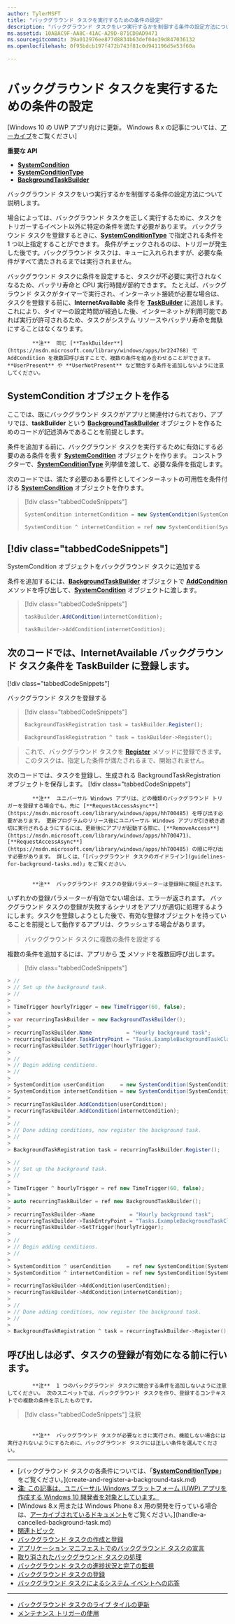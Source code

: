 ```yaml
---
author: TylerMSFT
title: "バックグラウンド タスクを実行するための条件の設定"
description: "バックグラウンド タスクをいつ実行するかを制御する条件の設定方法について説明します。"
ms.assetid: 10ABAC9F-AA8C-41AC-A29D-871CD9AD9471
ms.sourcegitcommit: 39a012976ee877d8834b63def04e39d847036132
ms.openlocfilehash: 0f95bdcb197f472b743f81c0d941196d5e53f60a

---
```


# バックグラウンド タスクを実行するための条件の設定


\[Windows 10 の UWP アプリ向けに更新。 Windows 8.x の記事については、[アーカイブ](http://go.microsoft.com/fwlink/p/?linkid=619132)をご覧ください\]


**重要な API**

-   [**SystemCondition**](https://msdn.microsoft.com/library/windows/apps/br224834)
-   [**SystemConditionType**](https://msdn.microsoft.com/library/windows/apps/br224835)
-   [**BackgroundTaskBuilder**](https://msdn.microsoft.com/library/windows/apps/br224768)

バックグラウンド タスクをいつ実行するかを制御する条件の設定方法について説明します。

場合によっては、バックグラウンド タスクを正しく実行するために、タスクをトリガーするイベント以外に特定の条件を満たす必要があります。 バックグラウンド タスクを登録するときに、[**SystemConditionType**](https://msdn.microsoft.com/library/windows/apps/br224835) で指定される条件を 1 つ以上指定することができます。 条件がチェックされるのは、トリガーが発生した後です。バックグラウンド タスクは、キューに入れられますが、必要な条件がすべて満たされるまでは実行されません。

バックグラウンド タスクに条件を設定すると、タスクが不必要に実行されなくなるため、バッテリ寿命と CPU 実行時間が節約できます。 たとえば、バックグラウンド タスクがタイマーで実行され、インターネット接続が必要な場合は、タスクを登録する前に、**InternetAvailable** 条件を [**TaskBuilder**](https://msdn.microsoft.com/library/windows/apps/br224768) に追加します。 これにより、タイマーの設定時間が経過した後、インターネットが利用可能であれば実行が許可されるため、タスクがシステム リソースやバッテリ寿命を無駄にすることはなくなります。


            **注**  同じ [**TaskBuilder**](https://msdn.microsoft.com/library/windows/apps/br224768) で AddCondition を複数回呼び出すことで、複数の条件を組み合わせることができます。 **UserPresent** や **UserNotPresent** など競合する条件を追加しないように注意してください。

 

## SystemCondition オブジェクトを作る


ここでは、既にバックグラウンド タスクがアプリと関連付けられており、アプリでは、**taskBuilder** という [**BackgroundTaskBuilder**](https://msdn.microsoft.com/library/windows/apps/br224768) オブジェクトを作るためのコードが記述済みであることを前提とします。

条件を追加する前に、バックグラウンド タスクを実行するために有効にする必要のある条件を表す [**SystemCondition**](https://msdn.microsoft.com/library/windows/apps/br224834) オブジェクトを作ります。 コンストラクターで、[**SystemConditionType**](https://msdn.microsoft.com/library/windows/apps/br224835) 列挙値を渡して、必要な条件を指定します。

次のコードでは、満たす必要のある要件としてインターネットの可用性を条件付ける [**SystemCondition**](https://msdn.microsoft.com/library/windows/apps/br224834) オブジェクトを作ります。

> [!div class="tabbedCodeSnippets"]
> ```cs
> SystemCondition internetCondition = new SystemCondition(SystemConditionType.InternetAvailable);
> ```
> ```cpp
> SystemCondition ^ internetCondition = ref new SystemCondition(SystemConditionType::InternetAvailable);
> ```

## [!div class="tabbedCodeSnippets"]


SystemCondition オブジェクトをバックグラウンド タスクに追加する

条件を追加するには、[**BackgroundTaskBuilder**](https://msdn.microsoft.com/library/windows/apps/br224768) オブジェクトで [**AddCondition**](https://msdn.microsoft.com/library/windows/apps/br224769) メソッドを呼び出して、[**SystemCondition**](https://msdn.microsoft.com/library/windows/apps/br224834) オブジェクトに渡します。

> [!div class="tabbedCodeSnippets"]
> ```cs
> taskBuilder.AddCondition(internetCondition);
> ```
> ```cpp
> taskBuilder->AddCondition(internetCondition);
> ```

## 次のコードでは、InternetAvailable バックグラウンド タスク条件を TaskBuilder に登録します。


[!div class="tabbedCodeSnippets"]

バックグラウンド タスクを登録する

> [!div class="tabbedCodeSnippets"]
> ```cs
> BackgroundTaskRegistration task = taskBuilder.Register();
> ```
> ```cpp
> BackgroundTaskRegistration ^ task = taskBuilder->Register();
> ```

> これで、バックグラウンド タスクを [**Register**](https://msdn.microsoft.com/library/windows/apps/br224772) メソッドに登録できます。このタスクは、指定した条件が満たされるまで、開始されません。

次のコードでは、タスクを登録し、生成される BackgroundTaskRegistration オブジェクトを保存します。 [!div class="tabbedCodeSnippets"]

> 
            **注**  ユニバーサル Windows アプリは、どの種類のバックグラウンド トリガーを登録する場合でも、先に [**RequestAccessAsync**](https://msdn.microsoft.com/library/windows/apps/hh700485) を呼び出す必要があります。 更新プログラムのリリース後にユニバーサル Windows アプリが引き続き適切に実行されるようにするには、更新後にアプリが起動する際に、[**RemoveAccess**](https://msdn.microsoft.com/library/windows/apps/hh700471)、[**RequestAccessAsync**](https://msdn.microsoft.com/library/windows/apps/hh700485) の順に呼び出す必要があります。 詳しくは、「[バックグラウンド タスクのガイドライン](guidelines-for-background-tasks.md)」をご覧ください。

## 
            **注**  バックグラウンド タスクの登録パラメーターは登録時に検証されます。

いずれかの登録パラメーターが有効でない場合は、エラーが返されます。 バックグラウンド タスクの登録が失敗するシナリオをアプリが適切に処理するようにします。タスクを登録しようとした後で、有効な登録オブジェクトを持っていることを前提として動作するアプリは、クラッシュする場合があります。

> バックグラウンド タスクに複数の条件を設定する
 

複数の条件を追加するには、アプリから [**で**](https://msdn.microsoft.com/library/windows/apps/br224769) メソッドを複数回呼び出します。

> [!div class="tabbedCodeSnippets"]
```cs
> //
> // Set up the background task.
> //
>
> TimeTrigger hourlyTrigger = new TimeTrigger(60, false);
>
> var recurringTaskBuilder = new BackgroundTaskBuilder();
>
> recurringTaskBuilder.Name           = "Hourly background task";
> recurringTaskBuilder.TaskEntryPoint = "Tasks.ExampleBackgroundTaskClass";
> recurringTaskBuilder.SetTrigger(hourlyTrigger);
>
> //
> // Begin adding conditions.
> //
>
> SystemCondition userCondition     = new SystemCondition(SystemConditionType.UserPresent);
> SystemCondition internetCondition = new SystemCondition(SystemConditionType.InternetAvailable);
>
> recurringTaskBuilder.AddCondition(userCondition);
> recurringTaskBuilder.AddCondition(internetCondition);
>
> //
> // Done adding conditions, now register the background task.
> //
>
> BackgroundTaskRegistration task = recurringTaskBuilder.Register();
```
```cpp
> //
> // Set up the background task.
> //
>
> TimeTrigger ^ hourlyTrigger = ref new TimeTrigger(60, false);
>
> auto recurringTaskBuilder = ref new BackgroundTaskBuilder();
>
> recurringTaskBuilder->Name           = "Hourly background task";
> recurringTaskBuilder->TaskEntryPoint = "Tasks.ExampleBackgroundTaskClass";
> recurringTaskBuilder->SetTrigger(hourlyTrigger);
>
> //
> // Begin adding conditions.
> //
>
> SystemCondition ^ userCondition     = ref new SystemCondition(SystemConditionType::UserPresent);
> SystemCondition ^ internetCondition = ref new SystemCondition(SystemConditionType::InternetAvailable);
>
> recurringTaskBuilder->AddCondition(userCondition);
> recurringTaskBuilder->AddCondition(internetCondition);
>
> //
> // Done adding conditions, now register the background task.
> //
>
> BackgroundTaskRegistration ^ task = recurringTaskBuilder->Register();
```

## 呼び出しは必ず、タスクの登録が有効になる前に行います。


> 
            **注**  1 つのバックグラウンド タスクに競合する条件を追加しないように注意してください。 次のスニペットでは、バックグラウンド タスクを作り、登録するコンテキストでの複数の条件を示したものです。

> [!div class="tabbedCodeSnippets"] 注釈

 

## 
            **注**  バックグラウンド タスクが必要なときに実行され、機能しない場合には実行されないようにするために、バックグラウンド タスクには正しい条件を選んでください。


****

* [バックグラウンド タスクの各条件については、「[**SystemConditionType**](https://msdn.microsoft.com/library/windows/apps/br224835)」をご覧ください。](create-and-register-a-background-task.md)
* [
            **注:** この記事は、ユニバーサル Windows プラットフォーム (UWP) アプリを作成する Windows 10 開発者を対象としています。](declare-background-tasks-in-the-application-manifest.md)
* [Windows 8.x 用または Windows Phone 8.x 用の開発を行っている場合は、[アーカイブされているドキュメント](http://go.microsoft.com/fwlink/p/?linkid=619132)をご覧ください。](handle-a-cancelled-background-task.md)
* [関連トピック](monitor-background-task-progress-and-completion.md)
* [バックグラウンド タスクの作成と登録](register-a-background-task.md)
* [アプリケーション マニフェストでのバックグラウンド タスクの宣言](respond-to-system-events-with-background-tasks.md)
* [取り消されたバックグラウンド タスクの処理](update-a-live-tile-from-a-background-task.md)
* [バックグラウンド タスクの進捗状況と完了の監視](use-a-maintenance-trigger.md)
* [バックグラウンド タスクの登録](run-a-background-task-on-a-timer-.md)
* [バックグラウンド タスクによるシステム イベントへの応答](guidelines-for-background-tasks.md)

****

* [バックグラウンド タスクのライブ タイルの更新](debug-a-background-task.md)
* [メンテナンス トリガーの使用](http://go.microsoft.com/fwlink/p/?linkid=254345)

 

 



<!--HONumber=Jun16_HO5-->


